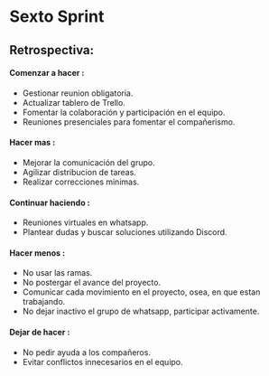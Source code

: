# Sexto Sprint

## Retrospectiva: 

#### Comenzar a hacer : 
- Gestionar reunion obligatoria.
- Actualizar tablero de Trello.
- Fomentar la colaboración y participación en el equipo.
- Reuniones presenciales para fomentar el compañerismo.

#### Hacer mas : 
- Mejorar la comunicación del grupo.
- Agilizar distribucion de tareas.
- Realizar correcciones minimas.

#### Continuar haciendo : 
- Reuniones virtuales en whatsapp.
- Plantear dudas y buscar soluciones utilizando Discord.

#### Hacer menos : 
- No usar las ramas. 
- No postergar el avance del proyecto.
- Comunicar cada movimiento en el proyecto, osea, en que estan trabajando.
- No dejar inactivo el grupo de whatsapp, participar activamente.

#### Dejar de hacer : 
- No pedir ayuda a los compañeros.
- Evitar conflictos innecesarios en el equipo.
